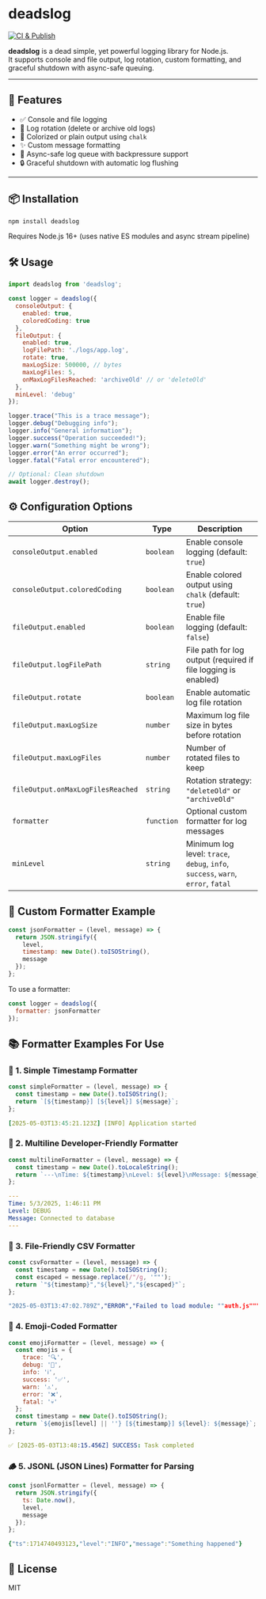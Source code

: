 # deadslog

[![CI & Publish](https://github.com/c4lyp5o/deadslog/actions/workflows/ci-publish.yml/badge.svg)](https://github.com/c4lyp5o/deadslog/actions/workflows/ci-publish.yml)

**deadslog** is a dead simple, yet powerful logging library for Node.js.  
It supports console and file output, log rotation, custom formatting, and graceful shutdown with async-safe queuing.

---

## 🚀 Features

- ✅ Console and file logging
- 🔁 Log rotation (delete or archive old logs)
- 🎨 Colorized or plain output using `chalk`
- ✨ Custom message formatting
- 🧵 Async-safe log queue with backpressure support
- 🔒 Graceful shutdown with automatic log flushing

---

## 📦 Installation

```bash
npm install deadslog
```

Requires Node.js 16+ (uses native ES modules and async stream pipeline)


## 🛠️ Usage

```javascript
import deadslog from 'deadslog';

const logger = deadslog({
  consoleOutput: {
    enabled: true,
    coloredCoding: true
  },
  fileOutput: {
    enabled: true,
    logFilePath: './logs/app.log',
    rotate: true,
    maxLogSize: 500000, // bytes
    maxLogFiles: 5,
    onMaxLogFilesReached: 'archiveOld' // or 'deleteOld'
  },
  minLevel: 'debug'
});

logger.trace("This is a trace message");
logger.debug("Debugging info");
logger.info("General information");
logger.success("Operation succeeded!");
logger.warn("Something might be wrong");
logger.error("An error occurred");
logger.fatal("Fatal error encountered");

// Optional: Clean shutdown
await logger.destroy();
```


## ⚙️ Configuration Options

| Option                            | Type       | Description                                                                      |
| --------------------------------- | ---------- | -------------------------------------------------------------------------------- |
| `consoleOutput.enabled`           | `boolean`  | Enable console logging (default: `true`)                                         |
| `consoleOutput.coloredCoding`     | `boolean`  | Enable colored output using `chalk` (default: `true`)                            |
| `fileOutput.enabled`              | `boolean`  | Enable file logging (default: `false`)                                           |
| `fileOutput.logFilePath`          | `string`   | File path for log output (required if file logging is enabled)                   |
| `fileOutput.rotate`               | `boolean`  | Enable automatic log file rotation                                               |
| `fileOutput.maxLogSize`           | `number`   | Maximum log file size in bytes before rotation                                   |
| `fileOutput.maxLogFiles`          | `number`   | Number of rotated files to keep                                                  |
| `fileOutput.onMaxLogFilesReached` | `string`   | Rotation strategy: `"deleteOld"` or `"archiveOld"`                               |
| `formatter`                       | `function` | Optional custom formatter for log messages                                       |
| `minLevel`                        | `string`   | Minimum log level: `trace`, `debug`, `info`, `success`, `warn`, `error`, `fatal` |


## 🧩 Custom Formatter Example

```javascript
const jsonFormatter = (level, message) => {
  return JSON.stringify({
    level,
    timestamp: new Date().toISOString(),
    message
  });
};
```

To use a formatter:

```javascript
const logger = deadslog({
  formatter: jsonFormatter
});
```


## 📚 Formatter Examples For Use

### 🧾 1. Simple Timestamp Formatter

```javascript
const simpleFormatter = (level, message) => {
  const timestamp = new Date().toISOString();
  return `[${timestamp}] [${level}] ${message}`;
};
```

```yaml
[2025-05-03T13:45:21.123Z] [INFO] Application started
```

### 📜 2. Multiline Developer-Friendly Formatter

```javascript
const multilineFormatter = (level, message) => {
  const timestamp = new Date().toLocaleString();
  return `---\nTime: ${timestamp}\nLevel: ${level}\nMessage: ${message}\n---`;
};
```

```yaml
---
Time: 5/3/2025, 1:46:11 PM
Level: DEBUG
Message: Connected to database
---
```

### 📁 3. File-Friendly CSV Formatter

```javascript
const csvFormatter = (level, message) => {
  const timestamp = new Date().toISOString();
  const escaped = message.replace(/"/g, '""');
  return `"${timestamp}","${level}","${escaped}"`;
};
```

```yaml
"2025-05-03T13:47:02.789Z","ERROR","Failed to load module: ""auth.js"""
```

### 🌈 4. Emoji-Coded Formatter

```javascript
const emojiFormatter = (level, message) => {
  const emojis = {
    trace: '🔍',
    debug: '🐛',
    info: 'ℹ️',
    success: '✅',
    warn: '⚠️',
    error: '❌',
    fatal: '💀'
  };
  const timestamp = new Date().toISOString();
  return `${emojis[level] || ''} [${timestamp}] ${level}: ${message}`;
};
```

```yaml
✅ [2025-05-03T13:48:15.456Z] SUCCESS: Task completed
```

### 🪵 5. JSONL (JSON Lines) Formatter for Parsing

```javascript
const jsonlFormatter = (level, message) => {
  return JSON.stringify({
    ts: Date.now(),
    level,
    message
  });
};
```

```yaml
{"ts":1714740493123,"level":"INFO","message":"Something happened"}
```


## 🪪 License

MIT
